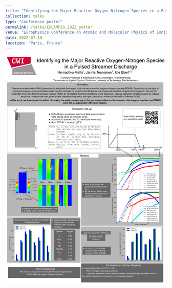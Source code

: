 ```yaml
---
title: "Identifying the Major Reactive Oxygen-Nitrogen Species in a Pulsed Streamer Discharge"
collection: talks
type: "Conference poster"
permalink: /talks/ESCAMPIG_2022_poster
venue: "Europhysics Conference on Atomic and Molecular Physics of Ionized Gases"
date: 2022-07-19
location: "Paris, France"
---
```


<!--- Poster related to the [Humid air paper](https://iopscience.iop.org/article/10.1088/1361-6595/acf60e). -->
![Here is the poster](../files/ESCAMPIG_Hakone_poster_2022.png)
